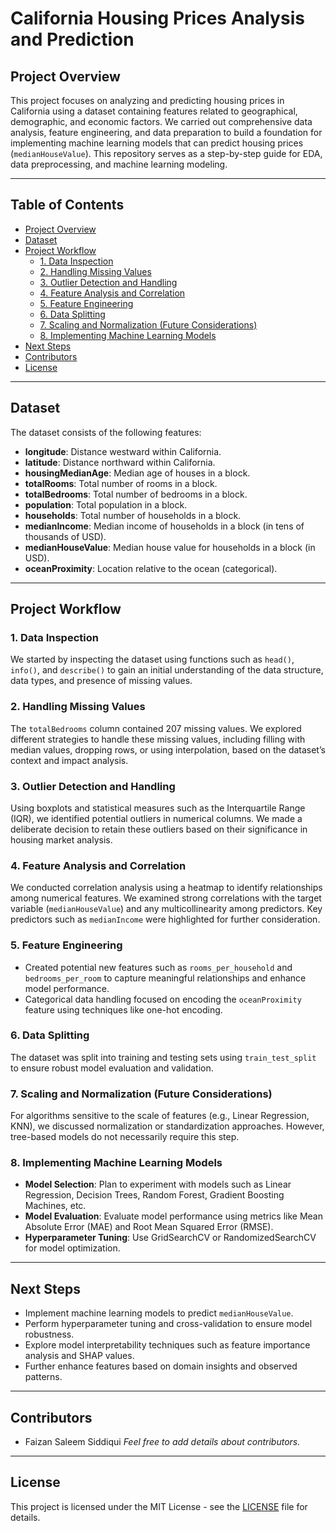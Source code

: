 # California Housing Prices Analysis and Prediction

## Project Overview
This project focuses on analyzing and predicting housing prices in California using a dataset containing features related to geographical, demographic, and economic factors. We carried out comprehensive data analysis, feature engineering, and data preparation to build a foundation for implementing machine learning models that can predict housing prices (`medianHouseValue`). This repository serves as a step-by-step guide for EDA, data preprocessing, and machine learning modeling.

---

## Table of Contents
- [Project Overview](#project-overview)
- [Dataset](#dataset)
- [Project Workflow](#project-workflow)
  - [1. Data Inspection](#1-data-inspection)
  - [2. Handling Missing Values](#2-handling-missing-values)
  - [3. Outlier Detection and Handling](#3-outlier-detection-and-handling)
  - [4. Feature Analysis and Correlation](#4-feature-analysis-and-correlation)
  - [5. Feature Engineering](#5-feature-engineering)
  - [6. Data Splitting](#6-data-splitting)
  - [7. Scaling and Normalization (Future Considerations)](#7-scaling-and-normalization-future-considerations)
  - [8. Implementing Machine Learning Models](#8-implementing-machine-learning-models)
- [Next Steps](#next-steps)
- [Contributors](#contributors)
- [License](#license)

---

## Dataset
The dataset consists of the following features:
- **longitude**: Distance westward within California.
- **latitude**: Distance northward within California.
- **housingMedianAge**: Median age of houses in a block.
- **totalRooms**: Total number of rooms in a block.
- **totalBedrooms**: Total number of bedrooms in a block.
- **population**: Total population in a block.
- **households**: Total number of households in a block.
- **medianIncome**: Median income of households in a block (in tens of thousands of USD).
- **medianHouseValue**: Median house value for households in a block (in USD).
- **oceanProximity**: Location relative to the ocean (categorical).

---

## Project Workflow

### 1. Data Inspection
We started by inspecting the dataset using functions such as `head()`, `info()`, and `describe()` to gain an initial understanding of the data structure, data types, and presence of missing values.

### 2. Handling Missing Values
The `totalBedrooms` column contained 207 missing values. We explored different strategies to handle these missing values, including filling with median values, dropping rows, or using interpolation, based on the dataset’s context and impact analysis.

### 3. Outlier Detection and Handling
Using boxplots and statistical measures such as the Interquartile Range (IQR), we identified potential outliers in numerical columns. We made a deliberate decision to retain these outliers based on their significance in housing market analysis.

### 4. Feature Analysis and Correlation
We conducted correlation analysis using a heatmap to identify relationships among numerical features. We examined strong correlations with the target variable (`medianHouseValue`) and any multicollinearity among predictors. Key predictors such as `medianIncome` were highlighted for further consideration.

### 5. Feature Engineering
- Created potential new features such as `rooms_per_household` and `bedrooms_per_room` to capture meaningful relationships and enhance model performance.
- Categorical data handling focused on encoding the `oceanProximity` feature using techniques like one-hot encoding.

### 6. Data Splitting
The dataset was split into training and testing sets using `train_test_split` to ensure robust model evaluation and validation.

### 7. Scaling and Normalization (Future Considerations)
For algorithms sensitive to the scale of features (e.g., Linear Regression, KNN), we discussed normalization or standardization approaches. However, tree-based models do not necessarily require this step.

### 8. Implementing Machine Learning Models
- **Model Selection**: Plan to experiment with models such as Linear Regression, Decision Trees, Random Forest, Gradient Boosting Machines, etc.
- **Model Evaluation**: Evaluate model performance using metrics like Mean Absolute Error (MAE) and Root Mean Squared Error (RMSE).
- **Hyperparameter Tuning**: Use GridSearchCV or RandomizedSearchCV for model optimization.

---

## Next Steps
- Implement machine learning models to predict `medianHouseValue`.
- Perform hyperparameter tuning and cross-validation to ensure model robustness.
- Explore model interpretability techniques such as feature importance analysis and SHAP values.
- Further enhance features based on domain insights and observed patterns.

---

## Contributors
- Faizan Saleem Siddiqui
*Feel free to add details about contributors.*

---

## License
This project is licensed under the MIT License - see the [LICENSE](LICENSE) file for details.
